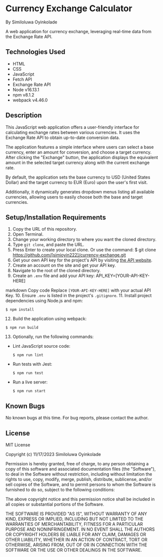 # Currency Exchange Calculator
By Similoluwa Oyinkolade

A web application for currency exchange, leveraging real-time data from the Exchange Rate API.

## Technologies Used
- HTML
- CSS
- JavaScript
- Fetch API
- Exchange Rate API
- Node v16.13.1
- npm v8.1.2
- webpack v4.46.0

## Description
This JavaScript web application offers a user-friendly interface for calculating exchange rates between various currencies. It uses the Exchange Rate API to obtain up-to-date conversion data.

The application features a simple interface where users can select a base currency, enter an amount for conversion, and choose a target currency. After clicking the "Exchange" button, the application displays the equivalent amount in the selected target currency along with the current exchange rate.

By default, the application sets the base currency to USD (United States Dollar) and the target currency to EUR (Euro) upon the user's first visit.

Additionally, it dynamically generates dropdown menus listing all available currencies, allowing users to easily choose both the base and target currencies.

## Setup/Installation Requirements
1. Copy the URL of this repository.
2. Open Terminal.
3. Change your working directory to where you want the cloned directory.
4. Type `git clone`, and paste the URL.
5. Press Enter to create your local clone. Or use the command: $ git clone https://github.com/[simioyin222]/currency-exchange.git
6. Get your own API key for the project's API by visiting [the API website](https://app.exchangerate-api.com/dashboard).
7. Create an account on the site and get your API key.
8. Navigate to the root of the cloned directory.
9. Create an `.env` file and add your API key: API_KEY=[YOUR-API-KEY-HERE]

markdown
Copy code
Replace `[YOUR-API-KEY-HERE]` with your actual API Key.
10. Ensure `.env` is listed in the project's `.gitignore`.
11. Install project dependencies using Node.js and npm:
 ```
 $ npm install
 ```
12. Build the application using webpack:
 ```
 $ npm run build
 ```
13. Optionally, run the following commands:
 - Lint JavaScript source code:
   ```
   $ npm run lint
   ```
 - Run tests with Jest:
   ```
   $ npm run test
   ```
 - Run a live server:
   ```
   $ npm run start
   ```

## Known Bugs
No known bugs at this time. For bug reports, please contact the author.

## License
MIT License

Copyright (c) 11/17/2023 Similoluwa Oyinkolade

Permission is hereby granted, free of charge, to any person obtaining a copy of this software and associated documentation files (the "Software"), to deal in the Software without restriction, including without limitation the rights to use, copy, modify, merge, publish, distribute, sublicense, and/or sell copies of the Software, and to permit persons to whom the Software is furnished to do so, subject to the following conditions:

The above copyright notice and this permission notice shall be included in all copies or substantial portions of the Software.

THE SOFTWARE IS PROVIDED "AS IS", WITHOUT WARRANTY OF ANY KIND, EXPRESS OR IMPLIED, INCLUDING BUT NOT LIMITED TO THE WARRANTIES OF MERCHANTABILITY, FITNESS FOR A PARTICULAR PURPOSE AND NONINFRINGEMENT. IN NO EVENT SHALL THE AUTHORS OR COPYRIGHT HOLDERS BE LIABLE FOR ANY CLAIM, DAMAGES OR OTHER LIABILITY, WHETHER IN AN ACTION OF CONTRACT, TORT OR OTHERWISE, ARISING FROM, OUT OF OR IN CONNECTION WITH THE SOFTWARE OR THE USE OR OTHER DEALINGS IN THE SOFTWARE.